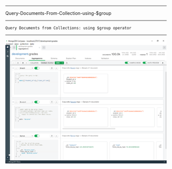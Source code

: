 --------------------------------------------------------------------------------
Query-Documents-From-Collection-using-$group

--------------------------------------------------------------------------------
    Query Documents from Collections: using $group operator

--------------------------------------------------------------------------------

![!](../../../Assets/MongoDB/Query-Documents-From-Collection-%24group-by-Array-Elements-with-%24unwind-example-%231.png)